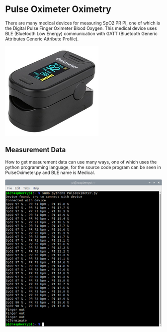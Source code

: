 # Pulse Oximeter Oximetry
There are many medical devices for measuring SpO2 PR PI, one of which is the Digital Pulse Finger Oximeter Blood Oxygen. This medical device uses BLE (Bluetooth Low Energy) communication with GATT (Bluetooth Generic Attributes Generic Attribute Profile).

![gambar-product][gambar-product-url]

## Measurement Data
How to get measurement data can use many ways, one of which uses the python programming language, for the source code program can be seen in PulseOximeter.py and BLE name is Medical.

![gambar-screenshot][gambar-screenshot-url]

<!-- MARKDOWN LINKS -->
[gambar-product-url]: https://github.com/agungpambudi55/pulse-oximeter-oximetry/blob/master/Pulse%20%20Oximeter%20-%20Product.jpg
[gambar-screenshot-url]: https://github.com/agungpambudi55/pulse-oximeter-oximetry/blob/master/Pulse%20%20Oximeter%20-%20Screenshot.png